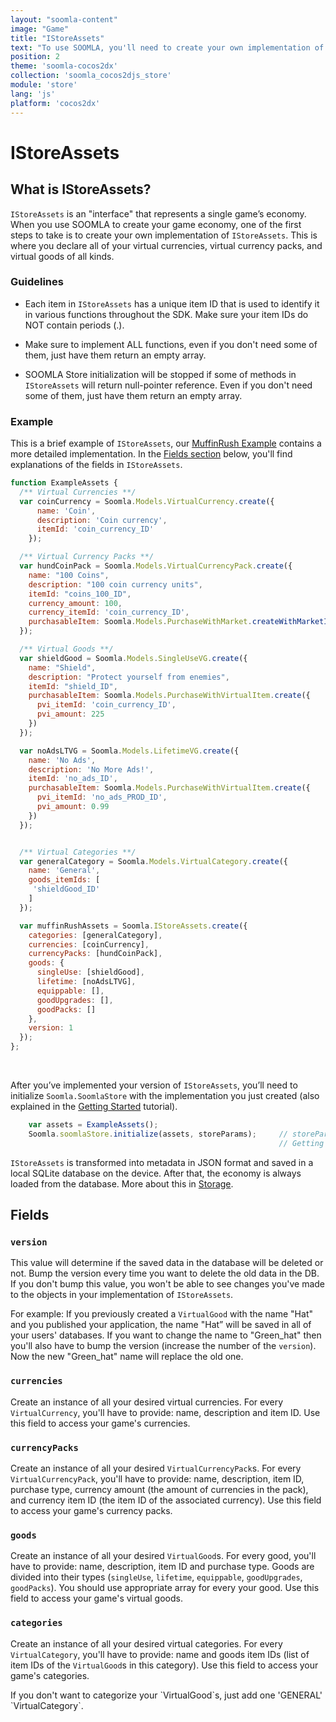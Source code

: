 ```yaml
---
layout: "soomla-content"
image: "Game"
title: "IStoreAssets"
text: "To use SOOMLA, you'll need to create your own implementation of IStoreAssets, an \"interface\" that represents your game’s economy."
position: 2
theme: 'soomla-cocos2dx'
collection: 'soomla_cocos2djs_store'
module: 'store'
lang: 'js'
platform: 'cocos2dx'
---
```


# IStoreAssets

## What is IStoreAssets?

`IStoreAssets` is an "interface" that represents a single game’s economy. When you use SOOMLA to create your game economy, one of the first steps to take is to create your own implementation of `IStoreAssets`. This is where you declare all of your virtual currencies, virtual currency packs, and virtual goods of all kinds.

### Guidelines

- Each item in `IStoreAssets` has a unique item ID that is used to identify it in various functions throughout the SDK. Make sure your item IDs do NOT contain periods (.).

- Make sure to implement ALL functions, even if you don't need some of them, just have them return an empty array.

- SOOMLA Store initialization will be stopped if some of methods in `IStoreAssets` will return null-pointer reference. Even if you don't need some of them, just have them return an empty array.

### Example

This is a brief example of `IStoreAssets`, our [MuffinRush Example](https://github.com/soomla/cocos2dx-js-store-example/blob/master/src/MuffinRushAssets.js) contains a more detailed implementation. In the [Fields section](#fields) below, you'll find explanations of the fields in `IStoreAssets`.

``` js
function ExampleAssets {
  /** Virtual Currencies **/
  var coinCurrency = Soomla.Models.VirtualCurrency.create({
      name: 'Coin',
      description: 'Coin currency',
      itemId: 'coin_currency_ID'
    });

  /** Virtual Currency Packs **/
  var hundCoinPack = Soomla.Models.VirtualCurrencyPack.create({
    name: "100 Coins",
    description: "100 coin currency units",
    itemId: "coins_100_ID",
    currency_amount: 100,
    currency_itemId: 'coin_currency_ID',
    purchasableItem: Soomla.Models.PurchaseWithMarket.createWithMarketItem('coins_100_PROD_ID', 1.99)
  });

  /** Virtual Goods **/
  var shieldGood = Soomla.Models.SingleUseVG.create({
    name: "Shield",
    description: "Protect yourself from enemies",
    itemId: "shield_ID",
    purchasableItem: Soomla.Models.PurchaseWithVirtualItem.create({
      pvi_itemId: 'coin_currency_ID',
      pvi_amount: 225
    })
  });

  var noAdsLTVG = Soomla.Models.LifetimeVG.create({
    name: 'No Ads',
    description: 'No More Ads!',
    itemId: 'no_ads_ID',
    purchasableItem: Soomla.Models.PurchaseWithVirtualItem.create({
      pvi_itemId: 'no_ads_PROD_ID',
      pvi_amount: 0.99
    })
  });


  /** Virtual Categories **/
  var generalCategory = Soomla.Models.VirtualCategory.create({
    name: 'General',
    goods_itemIds: [
     'shieldGood_ID'
    ]
  });

  var muffinRushAssets = Soomla.IStoreAssets.create({
    categories: [generalCategory],
    currencies: [coinCurrency],
    currencyPacks: [hundCoinPack],
    goods: {
      singleUse: [shieldGood],
      lifetime: [noAdsLTVG],
      equippable: [],
      goodUpgrades: [],
      goodPacks: []
    },
    version: 1
  });
};

```

<br>

After you’ve implemented your version of `IStoreAssets`, you’ll need to initialize `Soomla.SoomlaStore` with the implementation you just created (also explained in the [Getting Started](/soomla/cocos2dx/js/store/Store_GettingStarted) tutorial).

``` js
    var assets = ExampleAssets();
    Soomla.soomlaStore.initialize(assets, storeParams);     // storeParams is explained in the
                                                            // Getting Started tutorial
```

`IStoreAssets` is transformed into metadata in JSON format and saved in a local SQLite database on the device. After that, the economy is always loaded from the database. More about this in [Storage](/soomla/cocos2dx/js/store/Store_Storage).

## Fields

### `version`

This value will determine if the saved data in the database will be deleted or not. Bump the version every time you want to delete the old data in the DB. If you don't bump this value, you won't be able to see changes you've made to the objects in your implementation of `IStoreAssets`.

For example: If you previously created a `VirtualGood` with the name "Hat" and you published your application, the name "Hat” will be saved in all of your users' databases. If you want to change the name to "Green_hat" then you'll also have to bump the version (increase the number of the `version`). Now the new "Green_hat" name will replace the old one.

### `currencies`

Create an instance of all your desired virtual currencies. For every `VirtualCurrency`, you'll have to provide: name, description and item ID. Use this field to access your game's currencies.

### `currencyPacks`

Create an instance of all your desired `VirtualCurrencyPack`s. For every `VirtualCurrencyPack`, you'll have to provide: name, description, item ID, purchase type, currency amount (the amount of currencies in the pack), and currency item ID (the item ID of the associated currency). Use this field to access your game's currency packs.

### `goods`

Create an instance of all your desired `VirtualGood`s. For every good, you'll have to provide: name, description, item ID and purchase type.
Goods are divided into their types (`singleUse`, `lifetime`, `equippable`, `goodUpgrades`, `goodPacks`). You should use appropriate array for every your good. Use this field to access your game's virtual goods.

### `categories`

Create an instance of all your desired virtual categories. For every `VirtualCategory`, you'll have to provide: name and goods item IDs (list of item IDs of the `VirtualGood`s in this category). Use this field to access your game's categories.

<div class="info-box">If you don't want to categorize your `VirtualGood`s, just add one 'GENERAL' `VirtualCategory`.</div>
